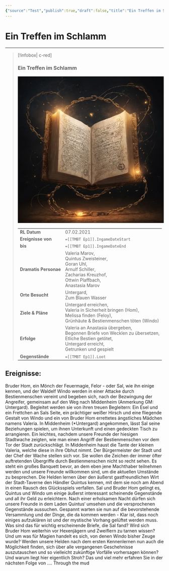 ```yaml
---
{"source":"Test","publish":true,"draft":false,"title":"Ein Treffen im Schlamm","tags":["Tagebuch"],"kampagne":"TMBT","path":"Tagebuch/Through Mud, Blood & Tears/1. Ein Treffen im Schlamm.md","permalink":"/tagebuch/through-mud-blood-and-tears/1-ein-treffen-im-schlamm/","PassFrontmatter":true}
---
```


# Ein Treffen im Schlamm

---

> [!infobox| c-red]
>
>
> ### Ein Treffen im Schlamm
>
> ![Journal1.webp](../../Journal1.webp)
> 
> |  |  |
> | ---- | ---- |
> | **RL Datum** | 07.02.2021 |
> | **Ereignisse von** | `=[[TMBT Ep1]].IngameDateStart` |
> | **bis** | `=[[TMBT Ep1]].IngameDateEnd` |
> | **Dramatis Personae** | Valeria Marov,<br>Quintus Zweisteiner,<br>Goran Uhl,<br>Arnulf Schiller,<br>Zacharias Kreuzhof,<br>Ottwin Plaffbach,<br>Anastasia Marov |
> | **Orte Besucht** | Untergard,<br>Zum Blauen Wasser |
> | **Ziele & Pläne** | Untergard erreichen,<br>Valeria in Sicherheit bringen (Hom),<br>Melissa finden (Feloy),<br>Grünhäute & Bestienmenschen töten (Windo) |
> | **Erfolge** | Valeria an Anastasia übergeben,<br>Begonnen Briefe von Wecklen zu übersetzen,<br>Etliche Bestien getötet,<br>Untergard erreicht,<br>Getrunken und gespielt |
> | **Gegenstände** | `=[[TMBT Ep1]].Loot` |

## Ereignisse:

Bruder Hom, ein Mönch der Feuermagie, Felor - oder Sal, wie ihn einige kennen, und der Waldelf Windo werden in einer Attacke durch Bestienmenschen vereint und begeben sich, nach der Bezwingung der Angreifer, gemeinsam auf den Weg nach Middenheim (Anmerkung GM: Untergard). Begleitet werden sie von ihren treuen Begleitern: Ein Esel und ein Frettchen an Sals Seite, ein prächtiger weißer Hirsch und eine fliegende Gestalt von Windo und ein von Bruder Hom errettetes ängstliches Mädchen namens Valeria.
In Middenheim (*Untergard) angekommen, lässt Sal seine Beziehungen spielen, um ihnen Unterkunft und einen gedeckten Tisch zu arrangieren. Ein leichtes, nachdem unsere Freunde der hiesigen Stadtwache zeigten, wie man einen Angriff der Bestienmenschen vor dem Tor der Stadt zurückschlägt.
In Middenheim haust die Tante der kleinen Valeria, welche diese in ihre Obhut nimmt.
Der Bürgermeister der Stadt und der Chef der Wache stellen sich vor. Sie wollen die Zeichen der immer öfter auftretenden Übergriffe durch Bestienmenschen nicht so recht sehen.
Es steht ein großes Banquett bevor, an dem eben jene Machthaber teilnehmen werden und unsere Freunde willkommen sind, um die aktuellen Umstände zu besprechen.
Die Helden lernen über den äußerst gastfreundlichen Wirt der Stadt-Taverne den Händler Quintus kennen, mit dem sie noch am Abend in einen Rausch des Glücksspiels verfallen. Sal und Bruder Hom gelingt es, Quintus und Windo um einige äußerst interessant scheinende Gegenstände und all ihr Geld zu erleichtern.
Nach einer erholsamen Nacht dürfen sich unsere Freunde in dem Laden Quintus‘ umsehen und die versprochenen Gegenstände aussuchen.
Gespannt warten sie nun auf die bevorstehende Versammlung und der Dinge, die da kommen werden - Klar ist, dass noch einiges aufzuklären ist und der mystische Vorhang gelüftet werden muss.
Was sind das für wichtig erscheinende Briefe, die Sal fand? Wird sich Bruder Hom weiterhin vor Hexenjägern und Zweiflern zu tarnen wissen? Und um was für Magien handelt es sich, von denen Windo bisher Zeuge wurde? Werden unsere Helden nach dem ersten Kennenlernen nun auch die Möglichkeit finden, sich über alle vergangenen Geschehnisse auszutauschen und so vielleicht zukünftige Vorfälle vorhersagen können? Und warum liegt hier eigentlich Stroh?
Das und viel mehr erfahren Sie in der nächsten Folge von ….
Through the mud
